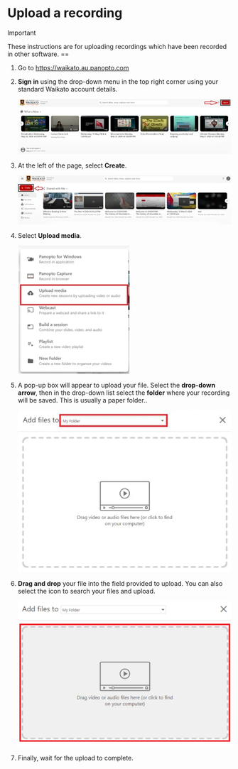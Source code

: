 # Upload a recording

> [!IMPORTANT]
> These instructions are for uploading recordings which have been recorded in other software. ==

1. Go to https://waikato.au.panopto.com

2. **Sign in** using the drop-down menu in the top right corner using your standard Waikato account details.

    ![](images/staff-panopto-upload.webp)

3. At the left of the page, select **Create**.

    ![](images/staff-panopto-upload2.webp)

4. Select **Upload media**.

    ![](images/staff-panopto-upload3.webp)

5. A pop-up box will appear to upload your file. Select the **drop-down arrow**, then in the drop-down list select the **folder** where your recording will be saved. This is usually a paper folder..

    ![](images/staff-panopto-upload4.webp)

6. **Drag and drop** your file into the field provided to upload. You can also select the icon to search your files and upload.

   ![](images/panopto-add-file-field.png)

8. Finally, wait for the upload to complete.
